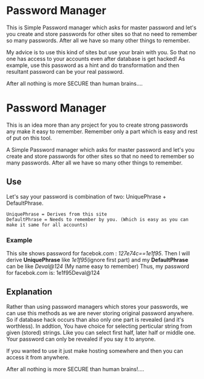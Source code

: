 # Password Manager
This is Simple Password manager which asks for master password and let's you create and store passwords for other sites so that no need to remember so many passwords. After all we have so many other things to remember. 

My advice is to use this kind of sites but use your brain with you. So that no one has access to your accounts even after database is get hacked!
As example, use this password as a hint and do transformation and then resultant password can be your real password.

After all nothing is more SECURE than human brains....

# Password Manager
This is an idea more than any project for you to create strong passwords any make it easy to remember. Remember only a part which is easy and rest of put on this tool.

A Simple Password manager which asks for master password and let's you create and store passwords for other sites so that no need to remember so many passwords. After all we have so many other things to remember. 

## Use 
Let's say your password is combination of two: UniquePhrase + DefaultPhrase.

	UniquePhrase = Derives from this site
	DefaultPhrase = Needs to remember by you. (Which is easy as you can make it same for all accounts)

### Example
This site shows password for facebok.com : *127e74c==1e1f95*. Then I will derive **UniquePhrase** like *1e1f95*(ignore first part) and my **DefaultPhrase** can be like *Deval@124* (My name easy to remember)
Thus, my password for facebok.com is: 1e1f95Deval@124

## Explanation 
Rather than using password managers which stores your passwords, we can use this methods as we are never storing original password anywhere. So if database hack occurs than also only one part is revealed (and it's worthless).
In addtion, You have choice for selecting perticular string from given (stored) strings. Like you can select first half, later half or middle one. 
Your password can only be revealed if you say it to anyone.

If you wanted to use it just make hosting somewhere and then you can access it from anywhere.

After all nothing is more SECURE than human brains!....

